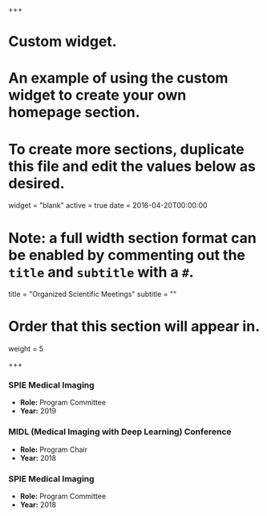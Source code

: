 +++
# Custom widget.
# An example of using the custom widget to create your own homepage section.
# To create more sections, duplicate this file and edit the values below as desired.
widget = "blank"
active = true
date = 2016-04-20T00:00:00

# Note: a full width section format can be enabled by commenting out the `title` and `subtitle` with a `#`.
title = "Organized Scientific Meetings"
subtitle = ""

# Order that this section will appear in.
weight = 5

+++

### SPIE Medical Imaging
  - **Role:** Program Committee
  - **Year:** 2019

### MIDL (Medical Imaging with Deep Learning) Conference
  - **Role:** Program Chair
  - **Year:** 2018

### SPIE Medical Imaging
  - **Role:** Program Committee
  - **Year:** 2018